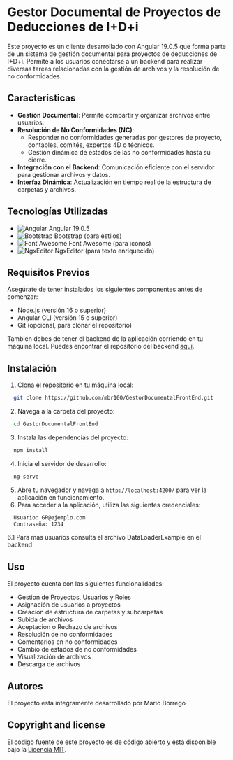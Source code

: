 # Gestor Documental de Proyectos de Deducciones de I+D+i

Este proyecto es un cliente desarrollado con Angular 19.0.5 que forma parte de un sistema de gestión documental para proyectos de deducciones de I+D+i. Permite a los usuarios conectarse a un backend para realizar diversas tareas relacionadas con la gestión de archivos y la resolución de no conformidades.

## Características

- **Gestión Documental**: Permite compartir y organizar archivos entre usuarios.
- **Resolución de No Conformidades (NC)**:
    - Responder no conformidades generadas por gestores de proyecto, contables, comités, expertos 4D o técnicos.
    - Gestión dinámica de estados de las no conformidades hasta su cierre.
- **Integración con el Backend**: Comunicación eficiente con el servidor para gestionar archivos y datos.
- **Interfaz Dinámica**: Actualización en tiempo real de la estructura de carpetas y archivos.

## Tecnologías Utilizadas

- ![Angular](https://img.shields.io/badge/-Angular-DD0031?style=flat&logo=angular&logoColor=white) Angular 19.0.5 
- ![Bootstrap](https://img.shields.io/badge/-Bootstrap-563D7C?style=flat&logo=bootstrap&logoColor=white) Bootstrap (para estilos)
- ![Font Awesome](https://img.shields.io/badge/-Font%20Awesome-339AF0?style=flat&logo=fontawesome&logoColor=white) Font Awesome (para iconos)
- ![NgxEditor](https://img.shields.io/badge/-NgxEditor-0081CB?style=flat&logo=angular&logoColor=white) NgxEditor (para texto enriquecido)


## Requisitos Previos

Asegúrate de tener instalados los siguientes componentes antes de comenzar:

- Node.js (versión 16 o superior)
- Angular CLI (versión 15 o superior)
- Git (opcional, para clonar el repositorio)

Tambien debes de tener el backend de la aplicación corriendo en tu máquina local. Puedes encontrar el repositorio del backend [aquí](https://github.com/mbr100/GestorDocumentalBackEnd).

## Instalación

1. Clona el repositorio en tu máquina local:
```bash
  git clone https://github.com/mbr100/GestorDocumentalFrontEnd.git 
```
2. Navega a la carpeta del proyecto:
```bash
  cd GestorDocumentalFrontEnd
```
3. Instala las dependencias del proyecto:
```bash
  npm install
```
4. Inicia el servidor de desarrollo:
```bash
  ng serve
```
5. Abre tu navegador y navega a `http://localhost:4200/` para ver la aplicación en funcionamiento.
6. Para acceder a la aplicación, utiliza las siguientes credenciales:
```bash
  Usuario: GP@ejemplo.com
  Contraseña: 1234
```
6.1 Para mas usuarios consulta el archivo DataLoaderExample en el backend.

## Uso
El proyecto cuenta con las siguientes funcionalidades:
- Gestion de Proyectos, Usuarios y Roles 
- Asignación de usuarios a proyectos
- Creacion de estructura de carpetas y subcarpetas
- Subida de archivos
- Aceptacion o Rechazo de archivos
- Resolución de no conformidades
- Comentarios en no conformidades
- Cambio de estados de no conformidades
- Visualización de archivos
- Descarga de archivos

## Autores
El proyecto esta integramente desarrollado por Mario Borrego

## Copyright and license
El código fuente de este proyecto es de código abierto y está disponible bajo la [Licencia MIT](https://opensource.org/licenses/MIT).
